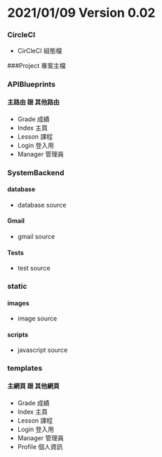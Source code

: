 # 2021/01/09 Version 0.02

### CircleCI 
* CirCleCI 組態檔

###Project 專案主檔
### APIBlueprints
#### 主路由 跟 其他路由
* Grade 成績
* Index 主頁
* Lesson 課程
* Login 登入用
* Manager 管理員
### SystemBackend
#### database
* database source
#### Gmail
* gmail source
#### Tests
* test source
### static
#### images
* image source
#### scripts
* javascript source
### templates
#### 主網頁 跟 其他網頁
* Grade 成績
* Index 主頁
* Lesson 課程
* Login 登入用
* Manager 管理員
* Profile 個人資訊

